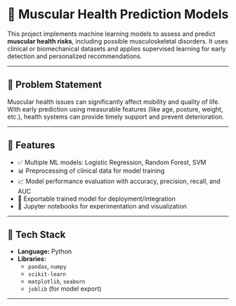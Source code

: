 # 💪 Muscular Health Prediction Models

This project implements machine learning models to assess and predict **muscular health risks**, including possible musculoskeletal disorders. It uses clinical or biomechanical datasets and applies supervised learning for early detection and personalized recommendations.

---

## 🧠 Problem Statement

Muscular health issues can significantly affect mobility and quality of life. With early prediction using measurable features (like age, posture, weight, etc.), health systems can provide timely support and prevent deterioration.

---

## 🚀 Features

- ✅ Multiple ML models: Logistic Regression, Random Forest, SVM
- 📊 Preprocessing of clinical data for model training
- 📈 Model performance evaluation with accuracy, precision, recall, and AUC
- 🧠 Exportable trained model for deployment/integration
- 📑 Jupyter notebooks for experimentation and visualization

---

## 🧠 Tech Stack

- **Language:** Python
- **Libraries:**
  - `pandas`, `numpy`
  - `scikit-learn`
  - `matplotlib`, `seaborn`
  - `joblib` (for model export)

---


